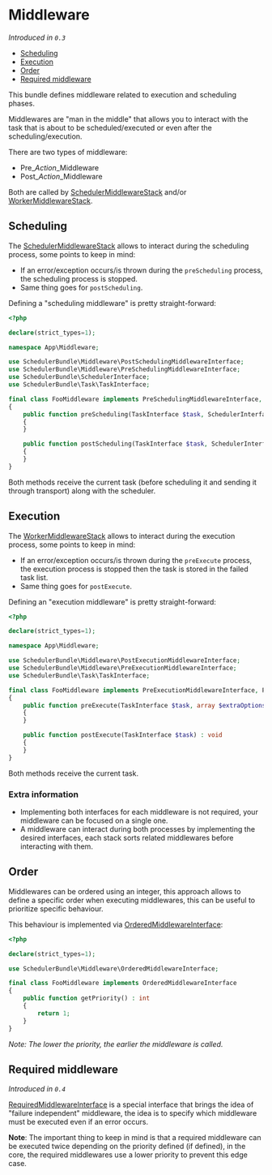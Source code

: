 # Middleware

_Introduced in `0.3`_

- [Scheduling](#Scheduling)
- [Execution](#Execution)
- [Order](#Order)
- [Required middleware](#required-middleware)

This bundle defines middleware related to execution and scheduling phases.

Middlewares are "man in the middle" that allows you to interact with the task
that is about to be scheduled/executed or even after the scheduling/execution.

There are two types of middleware:

- Pre_*Action*_Middleware
- Post_*Action*_Middleware

Both are called by [SchedulerMiddlewareStack](../src/Middleware/SchedulerMiddlewareStack.php) and/or
[WorkerMiddlewareStack](../src/Middleware/WorkerMiddlewareStack.php).

## Scheduling

The [SchedulerMiddlewareStack](../src/Middleware/SchedulerMiddlewareStack.php) allows to interact
during the scheduling process, some points to keep in mind:

- If an error/exception occurs/is thrown during the `preScheduling` process, the scheduling process is stopped.
- Same thing goes for `postScheduling`.

Defining a "scheduling middleware" is pretty straight-forward:

```php
<?php

declare(strict_types=1);

namespace App\Middleware;

use SchedulerBundle\Middleware\PostSchedulingMiddlewareInterface;
use SchedulerBundle\Middleware\PreSchedulingMiddlewareInterface;
use SchedulerBundle\SchedulerInterface;
use SchedulerBundle\Task\TaskInterface;

final class FooMiddleware implements PreSchedulingMiddlewareInterface, PostSchedulingMiddlewareInterface
{
    public function preScheduling(TaskInterface $task, SchedulerInterface $scheduler) : void
    {
    }

    public function postScheduling(TaskInterface $task, SchedulerInterface $scheduler) : void
    {
    }
}
```

Both methods receive the current task (before scheduling it and sending it through transport) along with the scheduler.

## Execution

The [WorkerMiddlewareStack](../src/Middleware/WorkerMiddlewareStack.php) allows to interact
during the execution process, some points to keep in mind:

- If an error/exception occurs/is thrown during the `preExecute` process, 
  the execution process is stopped then the task is stored in the failed task list.
- Same thing goes for `postExecute`.

Defining an "execution middleware" is pretty straight-forward:

```php
<?php

declare(strict_types=1);

namespace App\Middleware;

use SchedulerBundle\Middleware\PostExecutionMiddlewareInterface;
use SchedulerBundle\Middleware\PreExecutionMiddlewareInterface;
use SchedulerBundle\Task\TaskInterface;

final class FooMiddleware implements PreExecutionMiddlewareInterface, PostExecutionMiddlewareInterface
{
    public function preExecute(TaskInterface $task, array $extraOptions = []): void
    {
    }

    public function postExecute(TaskInterface $task) : void
    {
    }
}
```

Both methods receive the current task.

### Extra information

- Implementing both interfaces for each middleware is not required, your middleware can be focused on a single one.
- A middleware can interact during both processes by implementing the desired interfaces, 
  each stack sorts related middlewares before interacting with them.

## Order

Middlewares can be ordered using an integer, this approach allows to define a specific order
when executing middlewares, this can be useful to prioritize specific behaviour.

This behaviour is implemented via [OrderedMiddlewareInterface](../src/Middleware/OrderedMiddlewareInterface.php):

```php
<?php

declare(strict_types=1);

use SchedulerBundle\Middleware\OrderedMiddlewareInterface;

final class FooMiddleware implements OrderedMiddlewareInterface
{
    public function getPriority() : int
    {
        return 1;
    }
}
```

_Note: The lower the priority, the earlier the middleware is called._

## Required middleware

_Introduced in `0.4`_

[RequiredMiddlewareInterface](../src/Middleware/RequiredMiddlewareInterface.php) is a special interface
that brings the idea of "failure independent" middleware, the idea is to specify which middleware must be 
executed even if an error occurs.

**Note**: The important thing to keep in mind is that a required middleware can be executed twice 
depending on the priority defined (if defined), in the core, 
the required middlewares use a lower priority to prevent this edge case.
